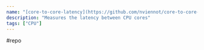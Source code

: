 ```yaml
---
name: "[core-to-core-latency](https://github.com/nviennot/core-to-core-latency)"
description: "Measures the latency between CPU cores"
tags: ["CPU"]
---
```

#repo